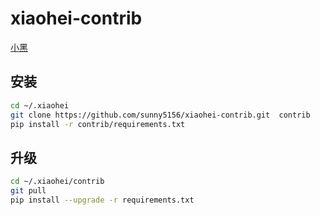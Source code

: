 # xiaohei-contrib

[小黑](https://github.com/sunny5156/xiaohei) 



## 安装

``` sh
cd ~/.xiaohei
git clone https://github.com/sunny5156/xiaohei-contrib.git  contrib
pip install -r contrib/requirements.txt
```

## 升级

``` sh
cd ~/.xiaohei/contrib
git pull
pip install --upgrade -r requirements.txt
```


